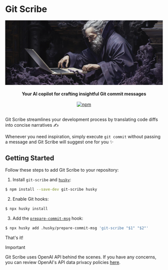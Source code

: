 # Git Scribe

<div align="center">
  <img alt="Git Scribe illustration" title="Git Scribe" src="https://github.com/olistic/git-scribe/blob/ac313fb95fac78f1371159e37a7691d89ae40505/hero.webp?raw=true" />
</div>

<br />

<div align="center">
  <strong>Your AI copilot for crafting insightful Git commit messages</strong>
</div>

<br />

<div align="center">
  <a href="https://www.npmjs.com/package/git-scribe">
    <img alt="npm" src="https://img.shields.io/npm/v/git-scribe?style=flat-square&color=%23a371f7">
  </a>
</div>

<br />

Git Scribe streamlines your development process by translating code diffs into concise narratives ✍️

Whenever you need inspiration, simply execute `git commit` without passing a message and Git Scribe will suggest one for you ✨

## Getting Started

Follow these steps to add Git Scribe to your repository:

1. Install `git-scribe` and [`husky`](https://typicode.github.io/husky):

```sh
$ npm install --save-dev git-scribe husky
```

2. Enable Git hooks:

```sh
$ npx husky install
```

3. Add the [`prepare-commit-msg`](https://git-scm.com/docs/githooks#_prepare_commit_msg) hook:

```sh
$ npx husky add .husky/prepare-commit-msg 'git-scribe "$1" "$2"'
```

That's it!

> [!IMPORTANT]
> Git Scribe uses OpenAI API behind the scenes. If you have any concerns, you can review OpenAI's API data privacy policies [here](https://openai.com/api-data-privacy).
